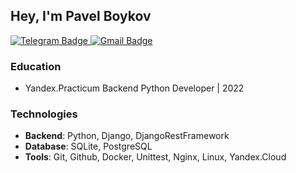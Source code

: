 ## Hey, I'm Pavel Boykov

<div id="badges">
  <a href="https://t.me/pavelboykov">
    <img src="https://img.shields.io/badge/Telegram-blue?style=social&logo=telegram&logoColor=blue" alt="Telegram Badge"/>
  </a>
  <a href="mailto:boykov.pavel@gmail.com">
    <img src="https://img.shields.io/badge/Gmail-critical?style=social&logo=gmail&logoColor=critical" alt="Gmail Badge"/>
  </a>
</div>

### Education

- Yandex.Practicum Backend Python Developer | 2022 


### Technologies

- **Backend**: Python, Django, DjangoRestFramework
- **Database**: SQLite, PostgreSQL
- **Tools**: Git, Github, Docker, Unittest, Nginx, Linux, Yandex.Cloud
